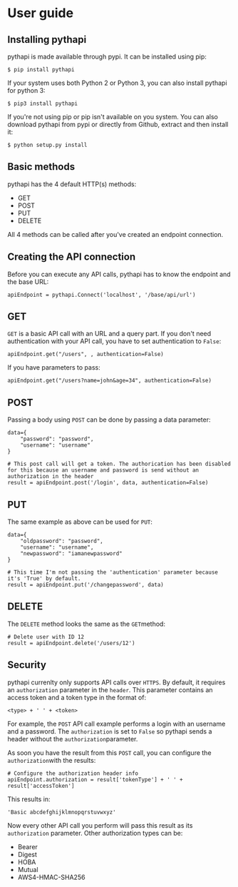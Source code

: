 # User guide

## Installing pythapi
pythapi is made available through pypi. It can be installed using pip:

    $ pip install pythapi

If your system uses both Python 2 or Python 3, you can also install pythapi for python 3:

    $ pip3 install pythapi

If you're not using pip or pip isn't available on you system. You can also download pythapi from pypi or directly from Github, extract and then install it:

    $ python setup.py install

## Basic methods
pythapi has the 4 default HTTP(s) methods:

* GET
* POST
* PUT
* DELETE

All 4 methods can be called after you've created an endpoint connection.

## Creating the API connection
Before you can execute any API calls, pythapi has to know the endpoint and the base URL:

    apiEndpoint = pythapi.Connect('localhost', '/base/api/url')

## GET
`GET` is a basic API call with an URL and a query part. If you don't need authentication with your API call, you have to set authentication to `False`:

    apiEndpoint.get("/users", , authentication=False)

If you have parameters to pass:

    apiEndpoint.get("/users?name=john&age=34", authentication=False)

## POST
Passing a body using `POST` can be done by passing a data parameter:

    data={
        "password": "password",
        "username": "username"
    }
    
    # This post call will get a token. The authorication has been disabled for this because an username and password is send without an authorization in the header
    result = apiEndpoint.post('/login', data, authentication=False)

## PUT
The same example as above can be used for `PUT`:

    data={
        "oldpassword": "password",
        "username": "username",
        "newpassword": "iamanewpassword"
    }
    
    # This time I'm not passing the 'authentication' parameter because it's 'True' by default.
    result = apiEndpoint.put('/changepassword', data)

## DELETE
The `DELETE` method looks the same as the `GET`method:

    # Delete user with ID 12
    result = apiEndpoint.delete('/users/12')

## Security
pythapi currenlty only supports API calls over `HTTPS`. By default, it requires an `authorization` parameter in the `header`. This parameter contains an access token and a token type in the format of:

    <type> + ' ' + <token>

For example, the `POST` API call example performs a login with an username and a password. The `authorization` is set to `False` so pythapi sends a header without the `authorization`parameter.

As soon you have the result from this `POST` call, you can configure the `authorization`with the results:

    # Configure the authorization header info
    apiEndpoint.authorization = result['tokenType'] + ' ' + result['accessToken']

This results in:

    'Basic abcdefghijklmnopqrstuvwxyz'

Now every other API call you perform will pass this result as its `authorization` parameter. Other authorization types can be:

* Bearer
* Digest
* HOBA
* Mutual
* AWS4-HMAC-SHA256